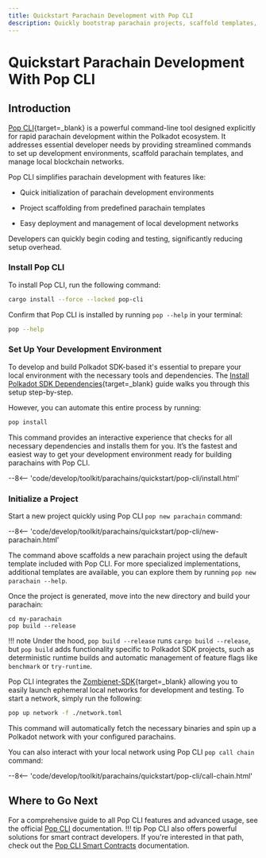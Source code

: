 ```yaml
---
title: Quickstart Parachain Development with Pop CLI
description: Quickly bootstrap parachain projects, scaffold templates, deploy local networks, and streamline development workflows using Pop CLI.
---
```


# Quickstart Parachain Development With Pop CLI

## Introduction

[Pop CLI](https://onpop.io/cli/){target=\_blank} is a powerful command-line tool designed explicitly for rapid parachain development within the Polkadot ecosystem. It addresses essential developer needs by providing streamlined commands to set up development environments, scaffold parachain templates, and manage local blockchain networks.

Pop CLI simplifies parachain development with features like:

- Quick initialization of parachain development environments

- Project scaffolding from predefined parachain templates

- Easy deployment and management of local development networks

Developers can quickly begin coding and testing, significantly reducing setup overhead.

### Install Pop CLI

To install Pop CLI, run the following command:

```bash
cargo install --force --locked pop-cli
```

Confirm that Pop CLI is installed by running `pop --help` in your terminal:

```bash
pop --help
```

### Set Up Your Development Environment

To develop and build Polkadot SDK-based it's essential to prepare your local environment with the necessary tools and dependencies. The [Install Polkadot SDK Dependencies](/develop/parachains/install-polkadot-sdk/){target=\_blank} guide walks you through this setup step-by-step.

However, you can automate this entire process by running:

```bash
pop install
```

This command provides an interactive experience that checks for all necessary dependencies and installs them for you. It’s the fastest and easiest way to get your development environment ready for building parachains with Pop CLI.

--8<-- 'code/develop/toolkit/parachains/quickstart/pop-cli/install.html'

### Initialize a Project

Start a new project quickly using Pop CLI `pop new parachain` command:

--8<-- 'code/develop/toolkit/parachains/quickstart/pop-cli/new-parachain.html'

The command above scaffolds a new parachain project using the default template included with Pop CLI. For more specialized implementations, additional templates are available, you can explore them by running `pop new parachain --help`.

Once the project is generated, move into the new directory and build your parachain:

```
cd my-parachain
pop build --release
```

!!! note
    Under the hood, `pop build --release` runs `cargo build --release`, but `pop build` adds functionality specific to Polkadot SDK projects, such as deterministic runtime builds and automatic management of feature flags like `benchmark` or `try-runtime`.

Pop CLI integrates the [Zombienet-SDK](https://github.com/paritytech/zombienet-sdk){target=\_blank} allowing you to easily launch ephemeral local networks for development and testing. To start a network, simply run the following:

```bash
pop up network -f ./network.toml
```

This command will automatically fetch the necessary binaries and spin up a Polkadot network with your configured parachains.

You can also interact with your local network using Pop CLI `pop call chain` command:

--8<-- 'code/develop/toolkit/parachains/quickstart/pop-cli/call-chain.html'

## Where to Go Next

For a comprehensive guide to all Pop CLI features and advanced usage, see the official [Pop CLI](https://learn.onpop.io/appchains) documentation. 
!!! tip
    Pop CLI also offers powerful solutions for smart contract developers. If you're interested in that path, check out the [Pop CLI Smart Contracts](https://learn.onpop.io/contracts) documentation.